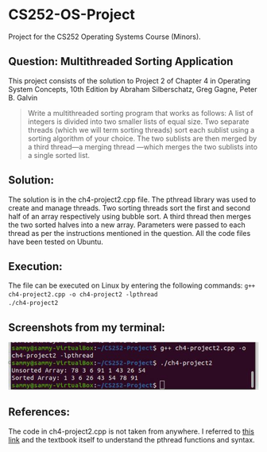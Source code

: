 # CS252-OS-Project

Project for the CS252 Operating Systems Course (Minors).

## Question: Multithreaded Sorting Application 

This project consists of the solution to Project 2 of Chapter 4 in 
Operating System Concepts, 10th Edition by Abraham Silberschatz, Greg Gagne, Peter B. Galvin

> Write a multithreaded sorting program that works as follows: A list of integers is divided into two smaller lists of equal size. Two separate threads (which we will 
> term sorting threads) sort each sublist using a sorting algorithm of your choice. The two sublists are then merged by a third thread—a merging thread —which merges the 
> two sublists into a single sorted list.

## Solution: 
The solution is in the ch4-project2.cpp file. The pthread library was used to create and manage threads. Two sorting threads sort the first and second half of an array 
respectively using bubble sort. A third thread then merges the two sorted halves into a new array. Parameters were passed to each thread as per the instructions mentioned 
in the question. All the code files have been tested on Ubuntu.

## Execution:
The file can be executed on Linux by entering the following commands:
      `g++ ch4-project2.cpp -o ch4-project2 -lpthread`    
      `./ch4-project2`

## Screenshots from my terminal:
![Terminal Image](/images/terminal-img.jpeg)
## References:
The code in ch4-project2.cpp is not taken from anywhere. 
I referred to [this link](https://github.com/SLynne/CSc4320_OperatingSystems/blob/master/Assignment_2_SourceCode.c) and the textbook itself to understand the pthread
functions and syntax.



